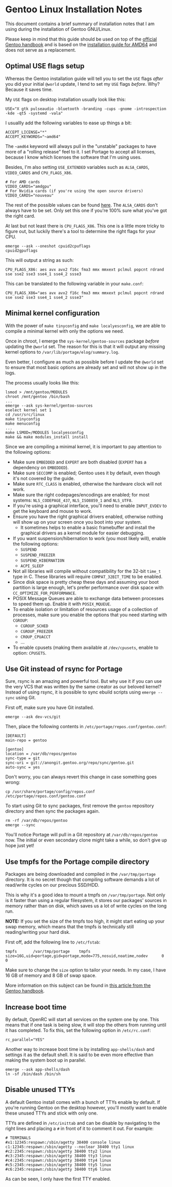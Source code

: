 
# Gentoo Linux Installation Notes

This document contains a brief summary of installation notes that I am using
during the installation of Gentoo GNU/Linux.

Please keep in mind that this guide should be used on top of the [official Gentoo handbook](https://wiki.gentoo.org/wiki/Handbook:Main_Page)
and is based on the [installation guide for AMD64](https://wiki.gentoo.org/wiki/Handbook:AMD64/Full/Installation) and does not serve as a replacement.

## Optimal USE flags setup

Whereas the Gentoo installation guide will tell you to set the `USE` flags *after* you did your initial `@world` update,
I tend to set my `USE` flags *before*. Why? Because it saves time.

My `USE` flags on desktop installation usually look like this:
```
USE="X gtk pulseaudio -bluetooth -branding -cups -gnome -introspection -kde -qt5 -systemd -vala"
```
I usuallly add the following variables to ease up things a bit:
```
ACCEPT_LICENSE="*"
ACCEPT_KEYWORDS="~amd64"
```
The `~amd64` keyword will always pull in the "unstable" packages to have more of a "rolling release" feel to it.
I set Portage to accept all licenses, because I know which licenses the software that I'm using uses.

Besides, I'm also setting `USE_EXTENDED` variables such as `ALSA_CARDS`, `VIDEO_CARDS` and `CPU_FLAGS_X86`.
```
# For AMD cards
VIDEO_CARDS="amdgpu"
# For Nvidia cards (if you're using the open source drivers)
VIDEO_CARDS="nouveau"
```
The rest of the possible values can be found [here](https://wiki.gentoo.org/wiki/Category:Video_cards).
The `ALSA_CARDS` don't always have to be set. Only set this one if you're 100% sure what you've got the right card.

At last but not least there is `CPU_FLAGS_X86`. This one is a little more tricky to figure out, but luckily there's a tool
to determine the right flags for your CPU.
```
emerge --ask --oneshot cpuid2cpuflags
cpuid2gpuflags
```
This will output a string as such:
```
CPU_FLAGS_X86: aes avx avx2 f16c fma3 mmx mmxext pclmul popcnt rdrand sse sse2 sse3 sse4_1 sse4_2 ssse3
```
This can be translated to the following variable in your `make.conf`:
```
CPU_FLAGS_X86="aes avx avx2 f16c fma3 mmx mmxext pclmul popcnt rdrand sse sse2 sse3 sse4_1 sse4_2 ssse3"
```

## Minimal kernel configuration

With the power of `make tinyconfig` and `make localyesconfig`, we are able to compile a minimal kernel
with only the options we need.

Once in chroot, I emerge the `sys-kernel/gentoo-sources` package *before* updating the `@world` set.
The reason for this is that it will output any missing kernel options to `/var/lib/portage/elog/summary.log`.

Even better, I configure as much as possible before I update the `@world` set to ensure that most basic options
are already set and will not show up in the logs.

The process usually looks like this:
```
lsmod > /mnt/gentoo/MODULES
chroot /mnt/gentoo /bin/bash
...
emerge --ask sys-kernel/gentoo-sources
eselect kernel set 1
cd /usr/src/linux
make tinyconfig
make menuconfig
...
make LSMOD=/MODULES localyesconfig
make && make modules_install install
```

Since we are compiling a minimal kernel, it is important to pay attention to the following options:

- Make sure `EMBEDDED` and `EXPERT` are both disabled (`EXPERT` has a dependency on `EMBEDDED`).
- Make sure `SECCOMP` is enabled; Gentoo uses it by default, even though it's not covered by the guide.
- Make sure `RTC_CLASS` is enabled, otherwise the hardware clock will not work.
- Make sure the right codepages/encodings are enabled; for most systems: `NLS_CODEPAGE_437`, `NLS_ISO8859_1` and `NLS_UTF8`.
- If you're using a graphical interface, you'll need to enable `INPUT_EVDEV` to get the keyboard and mouse to work.
- Ensure you have the right graphical drivers enabled, otherwise nothing will show up on your screen once you boot into your system.
	- It sometimes helps to enable a basic framebuffer and install the graphical drivers as a kernel module for easier debugging.
- If you want suspension/hibernation to work (you most likely will), enable the following options:
	- `SUSPEND`
	- `SUSPEND_FREEZER`
	- `SUSPEND_HIBERNATION`
	- `ACPI_SLEEP`
- Not all libraries will compile without compatibility for the 32-bit `time_t` type in C. These libraries will require `COMPAT_32BIT_TIME` to be enabled.
- Since disk space is pretty cheap these days and assuming your boot partition is large enough, let's prefer performance over disk space with `CC_OPTIMIZE_FOR_PERFORMANCE`.
- POSIX Message Queues are able to exchange data between processes to speed them up. Enable it with `POSIX_MQUEUE`.
- To enable isolation or limitation of resources usage of a collection of processes, make sure you enable the options that you need starting with `CGROUP`:
	- `CGROUP_SCHED`
	- `CGROUP_FREEZER`
	- `CROUP_CPUACCT`
	- ...
- To enable cpusets (making them available at `/dev/cpusets`, enable to option: `CPUSETS`.

## Use Git instead of rsync for Portage

Sure, rsync is an amazing and powerful tool. But why use it if you can use the very VCS that was written by the same creator as our beloved kernel?
Instead of using rsync, it is possible to sync ebuild scripts using `emerge --sync` using Git.

First off, make sure you have Git installed.
```
emerge --ask dev-vcs/git
```
Then, place the following contents in `/etc/portage/repos.conf/gentoo.conf`:
```
[DEFAULT]
main-repo = gentoo

[gentoo]
location = /var/db/repos/gentoo
sync-type = git
sync-uri = git://anongit.gentoo.org/repo/sync/gentoo.git
auto-sync = yes
```
Don't worry, you can always revert this change in case something goes wrong:
```
cp /usr/share/portage/config/repos.conf /etc/portage/repos.conf/gentoo.conf
```
To start using Git to sync packages, first remove the `gentoo` repository directory and
then sync the packages again.
```
rm -rf /var/db/repos/gentoo
emerge --sync
```
You'll notice Portage will pull in a Git repository at `/var/db/repos/gentoo` now.
The initial or even secondary clone might take a while, so don't give up hope just yet!

## Use tmpfs for the Portage compile directory

Packages are being downloaded and compiled in the `/var/tmp/portage` directory.
It is no secret though that compiling software demands a lot of read/write cycles on our precious SSD/HDD.

This is why it's a good idea to mount a tmpfs on `/var/tmp/portage`. Not only is it faster than using
a regular filesystem, it stores our packages' sources in memory rather than on disk, which saves us a
lot of write cycles on the long run.

**NOTE:** If you set the size of the tmpfs too high, it might start eating up your swap memory, which
means that the tmpfs is technically still reading/writing your hard disk.

First off, add the following line to `/etc/fstab`:
```
tmpfs		/var/tmp/portage	tmpfs		size=16G,uid=portage,gid=portage,mode=775,nosuid,noatime,nodev		0 0
```
Make sure to change the `size` option to tailor your needs. In my case, I have 16 GB of memory and 8 GB of swap space.

More information on this subject can be found in [this article from the Gentoo handbook](https://wiki.gentoo.org/wiki/Portage_TMPDIR_on_tmpfs).

## Increase boot time

By default, OpenRC will start all services on the system one by one. This means
that if one task is being slow, it will stop the others from running until it
has completed. To fix this, set the following option in `/etc/rc.conf`:
```
rc_parallel="YES"
```

Another way to increase boot time is by installing `app-shells/dash` and settings
it as the default shell. It is said to be even more effective than making the system
boot up in parallel.
```
emerge --ask app-shells/dash
ln -sf /bin/dash /bin/sh
```

## Disable unused TTYs

A default Gentoo install comes with a bunch of TTYs enable by default. If you're running
Gentoo on the desktop however, you'll mostly want to enable these unused TTYs and stick with
only one.

TTYs are defined in `/etc/inittab` and can be disable by navigating to the right lines and
placing a `#` in front of it to comment it out. For example:
```
# TERMINALS
#x1:12345:respawn:/sbin/agetty 38400 console linux
c1:12345:respawn:/sbin/agetty --noclear 38400 tty1 linux
#c2:2345:respawn:/sbin/agetty 38400 tty2 linux
#c3:2345:respawn:/sbin/agetty 38400 tty3 linux
#c4:2345:respawn:/sbin/agetty 38400 tty4 linux
#c5:2345:respawn:/sbin/agetty 38400 tty5 linux
#c6:2345:respawn:/sbin/agetty 38400 tty6 linux
```
As can be seen, I only have the first TTY enabled.

